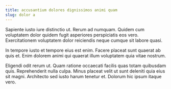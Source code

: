 ```yaml
---
title: accusantium dolores dignissimos animi quam
slug: dolor a
---
```


Sapiente iusto iure distinctio ut. Rerum ad numquam. Quidem cum voluptatem dolor quidem fugit asperiores perspiciatis eos vero. Exercitationem voluptatem dolor reiciendis neque cumque sit labore quasi.

In tempore iusto et tempore eius est enim. Facere placeat sunt quaerat ab quis et. Enim dolorem animi qui quaerat illum voluptatem quia vitae nostrum.

Eligendi odit rerum ut. Quam ratione occaecati facilis quas totam quibusdam quis. Reprehenderit nulla culpa. Minus placeat velit ut sunt deleniti quia eius sit magni. Architecto sed iusto harum tenetur et. Dolorum hic ipsum itaque vero.
